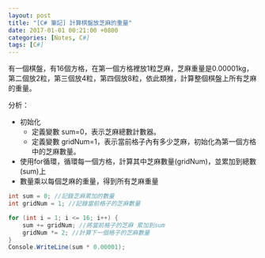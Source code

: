 ```yaml
---
layout: post
title: "[C# 筆記] 計算棋盤放芝麻的重量"
date: 2017-01-01 00:21:00 +0800
categories: [Notes, C#]
tags: [C#]
---
```


有一個棋盤，有16個方格，在第一個方格裡放1粒芝麻，芝麻重量是0.00001kg，第二個放2粒，第三個放4粒，第四個放8粒，依此類推，計算整個棋盤上所有芝麻的重量。

分析：
- 初始化
  - 定義變數 sum=0，表示芝麻總數計數器。
  - 定義變數 gridNum=1，表示當前格子內有多少芝麻，初始化為第一個方格中的芝麻數量。
- 使用for循環，循環每一個方格，計算其中芝麻數量(gridNum)，並累加到總數(sum)上
- 數量乘以每個芝麻的重量，得到所有芝麻重量

```c#
int sum = 0; //記錄芝麻累加的數量
int gridNum = 1; //記錄當前格子的芝麻數量

for (int i = 1; i <= 16; i++) {
    sum += gridNum; //將當前格子的芝麻 累加到sum
    gridNum *= 2; //計算下一個格子的芝麻數量
}
Console.WriteLine(sum * 0.00001);
```